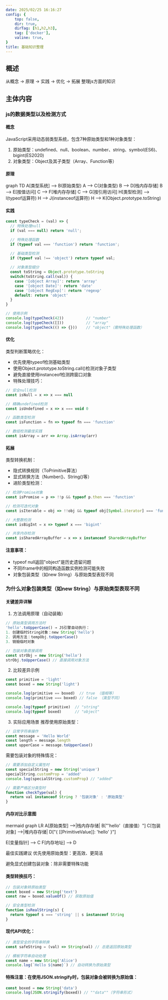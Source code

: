 ```yaml
---
date: 2025/02/25 16:16:27 
config: {
    top: false,
    dir: true,
    dirTag: [h1,h2,h3],
    tag: ['docker'],
    valine: true,
}
title: 基础知识整理
---
```


## 概述
从概念 -> 原理 -> 实践 -> 优化 -> 拓展 整理js方面的知识

## 主体内容

### js的数据类型以及检测方式

#### 概念
JavaScript采用动态弱类型系统，包含7种原始类型和1种对象类型：
1. 原始类型：undefined、null、boolean、number、string、symbol(ES6)、bigint(ES2020)
2. 对象类型：Object及其子类型（Array、Function等）

#### 原理
graph TD
  A[类型系统] --> B(原始类型)
  A --> C(对象类型)
  B --> D[栈内存存储]
  B --> E[按值访问]
  C --> F[堆内存存储]
  C --> G[按引用访问]
  H[类型检测] --> I(typeof运算符)
  H --> J(instanceof运算符)
  H --> K(Object.prototype.toString)

#### 实践

``` javascript
const typeCheck = (val) => {
  // 特殊处理null
  if (val === null) return 'null';

  // 特殊处理函数
  if (typeof val === 'function') return 'function';

  // 基础类型检测
  if (typeof val !== 'object') return typeof val;
  
  // 对象类型细分
  const toString = Object.prototype.toString
  switch(toString.call(val)) {
    case '[object Array]': return 'array'
    case '[object Date]': return 'date'
    case '[object RegExp]': return 'regexp'
    default: return 'object'
  }
}

// 使用示例
console.log(typeCheck(42))          // "number"
console.log(typeCheck([]))          // "array"
console.log(typeCheck(() => {}))    // "object"（需特殊处理函数）
```

#### 优化
​类型判断策略优化：

- 优先使用typeof检测基础类型
- 使用Object.prototype.toString.call()检测对象子类型
- 避免直接使用instanceof检测跨窗口对象
- ​特殊处理技巧：

``` javascript
// 安全null检测
const isNull = x => x === null

// 精确undefined检测
const isUndefined = x => x === void 0

// 函数类型检测
const isFunction = fn => typeof fn === 'function'

// 数组检测最佳实践
const isArray = arr => Array.isArray(arr)
```

#### 拓展
​类型转换机制：

- 隐式转换规则（ToPrimitive算法）
- 显式转换方法（Number()、String()等）
- ​进阶类型检测：

``` javascript
// 检测Promise对象
const isPromise = p => !!p && typeof p.then === 'function'

// 检测可迭代对象
const isIterable = obj => !!obj && typeof obj[Symbol.iterator] === 'function'

// 大整数检测
const isBigInt = x => typeof x === 'bigint'

// 共享内存检测
const isSharedArrayBuffer = x => x instanceof SharedArrayBuffer
```

#### 注意事项：
- typeof null返回"object"是历史遗留问题
- 不同iframe中的相同构造函数实例检测可能失败
- 对象包装类型（如new String）与原始类型表现不同



### 为什么对象包装类型（如new String）与原始类型表现不同

#### 关键差异详解
1. 方法调用原理（自动装箱）
```javascript
// 原始类型调用方法时
'hello'.toUpperCase() → JS引擎自动执行：
1. 创建临时String对象：new String('hello')
2. 调用方法：tempObj.toUpperCase()
3. 销毁临时对象

// 包装对象直接调用
const strObj = new String('hello')
strObj.toUpperCase() // 直接调用对象方法
```

2. 比较差异示例
``` javascript
const primitive = 'light'
const boxed = new String('light')

console.log(primitive == boxed)  // true （值相等）
console.log(primitive === boxed) // false （类型不同）

console.log(typeof primitive)  // "string"
console.log(typeof boxed)      // "object"
```

3. 实际应用场景
推荐使用原始类型：

``` javascript
// 日常字符串操作
const message = 'Hello World'
const length = message.length
const upperCase = message.toUpperCase()
```

需要包装对象的特殊情况：

``` javascript
// 需要添加自定义属性时
const specialString = new String('unique')
specialString.customProp = 'added'
console.log(specialString.customProp) // "added"

// 需要严格区分类型时
function checkType(val) {
  return val instanceof String ? '包装对象' : '原始类型'
}
```

#### 内存对比示意图
mermaid
graph LR
  A[原始类型] -->|栈内存存储| B["'hello'（直接值）"]
  C[包装对象] -->|堆内存存储| D["{ [[PrimitiveValue]]: 'hello' }"]
  
  E[变量指针] --> C
  F[内存地址] --> D

最佳实践建议
​优先使用原始类型：更高效、更简洁

​避免显式创建包装对象：除非需要特殊功能

#### ​类型转换技巧：

``` javascript
// 包装对象转原始类型
const boxed = new String('text')
const raw = boxed.valueOf() // 获取原始值

// 安全类型检测
function isRealString(s) {
  return typeof s === 'string' || s instanceof String
}
```

#### ​现代API优化：

``` javascript
// 类型安全的字符串转换
const safeString = (val) => String(val) // 总是返回原始类型

// 模板字符串自动处理
const name = new String('Alice')
console.log(`Hello ${name}`) // 自动转换为原始类型
```

#### 特殊注意：在使用JSON.stringify时，包装对象会被转换为原始值：

``` javascript
const boxed = new String('data')
console.log(JSON.stringify(boxed)) // ""data""（字符串形式）
```
